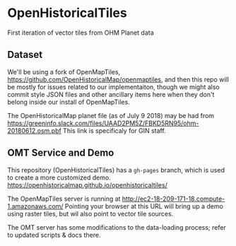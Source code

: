 # OpenHistoricalTiles

First iteration of vector tiles from OHM Planet data


## Dataset

We'll be using a fork of OpenMapTiles, https://github.com/OpenHistoricalMap/openmaptiles, and then this repo will be mostly for issues related to our implementaiton, though we might also commit style JSON files and other ancillary items here when they don't belong inside our install of OpenMapTiles.

The OpenHistoricalMap planet file (as of July 9 2018) may be had from https://greeninfo.slack.com/files/UAAD2PM5Z/FBKD5RN95/ohm-20180612.osm.pbf  This link is specificaly for GIN staff.



## OMT Service and Demo

This repository (OpenHistoricalTiles) has a `gh-pages` branch, which is used to create a more customized demo.  https://openhistoricalmap.github.io/openhistoricaltiles/

The OpenMapTiles server is running at http://ec2-18-209-171-18.compute-1.amazonaws.com/ Pointing your browser at this URL will bring up a demo using raster tiles, but wil also point to vector tile sources.

The OMT server has some modifications to the data-loading process; refer to updated scripts & docs there.
